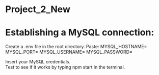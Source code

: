 # Project_2_New

# Establishing a MySQL connection:

Create a .env file in the root directory.
Paste:
  MYSQL_HOSTNAME=
  MYSQL_PORT=
  MYSQL_USERNAME=
  MYSQL_PASSWORD=

Insert your MySQL credentials.  
Test to see if it works by typing npm start in the terminal.
